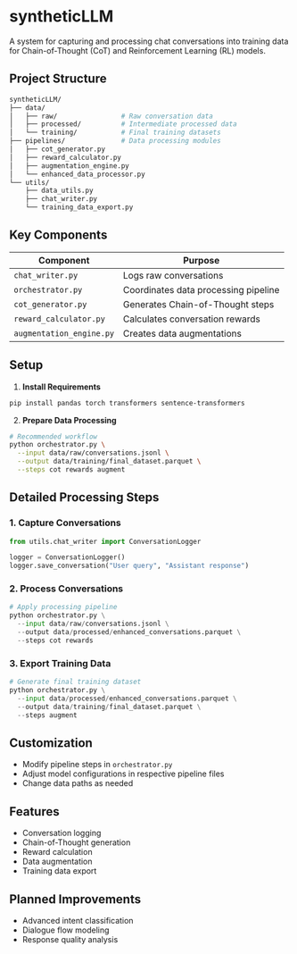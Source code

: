 # syntheticLLM

A system for capturing and processing chat conversations into training data for Chain-of-Thought (CoT) and Reinforcement Learning (RL) models.

## Project Structure

```bash
syntheticLLM/
├── data/
│   ├── raw/                # Raw conversation data
│   ├── processed/          # Intermediate processed data
│   └── training/           # Final training datasets
├── pipelines/              # Data processing modules
│   ├── cot_generator.py
│   ├── reward_calculator.py
│   ├── augmentation_engine.py
│   └── enhanced_data_processor.py
└── utils/
    ├── data_utils.py
    ├── chat_writer.py
    └── training_data_export.py
```

## Key Components

| Component | Purpose |
|----------|---------|
| `chat_writer.py` | Logs raw conversations |
| `orchestrator.py` | Coordinates data processing pipeline |
| `cot_generator.py` | Generates Chain-of-Thought steps |
| `reward_calculator.py` | Calculates conversation rewards |
| `augmentation_engine.py` | Creates data augmentations |

## Setup

1. **Install Requirements**
```bash
pip install pandas torch transformers sentence-transformers
```

2. **Prepare Data Processing**
```bash
# Recommended workflow
python orchestrator.py \
  --input data/raw/conversations.jsonl \
  --output data/training/final_dataset.parquet \
  --steps cot rewards augment
```

## Detailed Processing Steps

### 1. Capture Conversations
```python
from utils.chat_writer import ConversationLogger

logger = ConversationLogger()
logger.save_conversation("User query", "Assistant response")
```

### 2. Process Conversations
```python
# Apply processing pipeline
python orchestrator.py \
  --input data/raw/conversations.jsonl \
  --output data/processed/enhanced_conversations.parquet \
  --steps cot rewards
```

### 3. Export Training Data
```python
# Generate final training dataset
python orchestrator.py \
  --input data/processed/enhanced_conversations.parquet \
  --output data/training/final_dataset.parquet \
  --steps augment
```

## Customization

- Modify pipeline steps in `orchestrator.py`
- Adjust model configurations in respective pipeline files
- Change data paths as needed

## Features

- Conversation logging
- Chain-of-Thought generation
- Reward calculation
- Data augmentation
- Training data export

## Planned Improvements

- Advanced intent classification
- Dialogue flow modeling
- Response quality analysis
